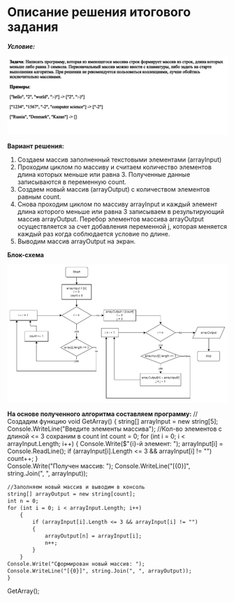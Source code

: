 #  Описание решения итогового задания #

***Условие:***

![Альтернативный текст](task.png)

**Вариант решения:**

1. Создаем массив заполненный текстовыми элементами (arrayInput)
2. Проходим циклом по массиву и считаем количество элементов длина которых меньше или равна 3. Полученные данные записываются в переменную count.
3. Создаем новый массив (arrayOutput) с количеством элементов равным count. 
4. Снова проходим циклом по массиву arrayInput и каждый элемент длина которого меньше или равна 3 записываем в результирующий массив arrayOutput. Перебор элементов массива arrayOutput осуществляется за счет добавления переменной j, которая меняется каждый раз когда соблюдается условие по длине.
5. Выводим массив arrayOutput на экран.

**Блок-схема**

![Альтернативный текст](блок-схема.png)


**На основе полученного алгоритма составляем программу:**
//Создадим функцию
void GetArray()
    {
    string[] arrayInput = new string[5];
    Console.WriteLine("Введите элементы массива");
    //Кол-во элементов с длиной <= 3 сохраним в count
    int count = 0; 
    for (int i = 0; i < arrayInput.Length; i++)
        {
            Console.Write($"{i}-й элемент: ");
            arrayInput[i] = Console.ReadLine();
            if (arrayInput[i].Length <= 3 && arrayInput[i] != "") count++;
        }  
    Console.Write("Получен массив: ");
    Console.WriteLine("[{0}]", string.Join(", ", arrayInput));

    //Заполняем новый массив и выводим в консоль
    string[] arrayOutput = new string[count];
    int n = 0;
    for (int i = 0; i < arrayInput.Length; i++)
        {
            if (arrayInput[i].Length <= 3 && arrayInput[i] != "")
            {
                arrayOutput[n] = arrayInput[i];
                n++;
            } 
        }
    Console.Write("Сформирован новый массив: ");    
    Console.WriteLine("[{0}]", string.Join(", ", arrayOutput));   
    }

GetArray();
